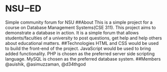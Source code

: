 # NSU‒ED
Simple community forum for NSU
##About
This is a simple project for a course on Database Management Systems(CSE 311). This project aims to demonstrate a database in action. It is a simple forum that allows students/faculties of a university to post questions, get help and help others about educational matters.
##Technologies
HTML and CSS would be used to build the front-end of the project.
JavaScript would be used to bring added functionality.
PHP is chosen as the preferred server side scripting language.
MySQL is chosen as the preferred database system.
##Members
@auishik, 
@asimuzzaman, 
@d34thgod
